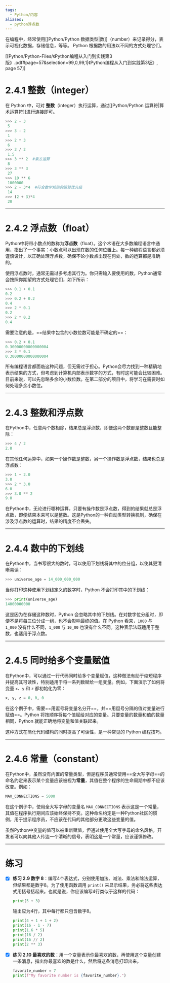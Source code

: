 ```yaml
---
tags:
  - Python/内容
aliases:
  - python浮点数
---
```

在编程中，经常使用[[Python/Python 数据类型|数]]（number）来记录得分，表示可视化数据，存储信息，等等。
Python 根据数的用法以不同的方式处理它们。

[[Python/Python-Files/《Python编程从入门到实践第3版》.pdf#page=57&selection=99,0,99,1|《Python编程从入门到实践第3版》, page 57]]

# 2.4.1 整数（integer）

在 Python 中，可对 **整数**（integer）执行运算，通过[[Python/Python 运算符|算术运算符]]进行连接即可。

```python
>>> 2 + 3 
 5 
>>> 3 - 2 
 1 
>>> 2 * 3 
 6 
>>> 3 / 2
 1.5
>>> 3 ** 2  #乘方运算
 8
>>> 3 ** 3
 27
>>> 10 ** 6
 1000000
>>> 2 + 3*4  #符合数学规则的运算优先级
 14
>>> (2 + 3)*4
 20
```

---
# 2.4.2 浮点数（float）

Python中将带小数点的数称为**浮点数**（float）。这个术语在大多数编程语言中通用，指出了一个事实：小数点可以出现在数的任何位置上。每一种编程语言都必须谨慎设计，以正确处理浮点数，确保不论小数点出现在何处，数的运算都是准确的。

使用浮点数时，通常无需过多考虑其行为。你只需输入要使用的数，Python通常会按照你期望的方式处理它们，如下所示：

```python
>>> 0.1 + 0.1
0.2
>>> 0.2 + 0.2
0.4
>>> 2 * 0.1
0.2
>>> 2 * 0.2
0.4
```

需要注意的是，==结果中包含的小数位数可能是不确定的==：

```python
>>> 0.2 + 0.1
0.30000000000000004
>>> 3 * 0.1
0.30000000000000004
```

所有编程语言都面临这种问题，但无需过于担心。Python会尽力找到一种精确地表示结果的方式，但考虑到计算机内部表示数字的方式，有时这可能会比较困难。目前来说，可以先忽略多余的小数位数。在第二部分的项目中，将学习在需要时如何处理多余小数位。

---
# 2.4.3 整数和浮点数

在Python中，任意两个数相除，结果总是浮点数，即便这两个数都是整数且能整除：

```python
>>> 4 / 2
2.0
```

在其他任何运算中，如果一个操作数是整数，另一个操作数是浮点数，结果也总是浮点数：

```python
>>> 1 + 2.0
3.0
>>> 2 * 3.0
6.0
>>> 3.0 ** 2
9.0
```

在Python中，无论进行哪种运算，只要有操作数是浮点数，得到的结果就总是浮点数，即便结果本来可以是整数。这是Python的一种自动类型转换机制，确保在涉及浮点数的运算时，结果的精度不会丢失。

---
# 2.4.4 数中的下划线

在Python中，当书写很大的数时，可以使用下划线将其中的位分组，以使其更清晰易读：

```python
>>> universe_age = 14_000_000_000
```

当你打印这种使用下划线定义的数字时，Python 不会打印其中的下划线：

```python
>>> print(universe_age)
14000000000
```

这是因为在存储这种数时，Python 会忽略其中的下划线。在对数字位分组时，即便不是将每三位分成一组，也不会影响最终的值。在 Python 看来，`1000` 与 `1_000` 没有什么不同，`1_000` 与 `10_00` 也没有什么不同。这种表示法既适用于整数，也适用于浮点数。

---
# 2.4.5 同时给多个变量赋值

在Python中，可以通过一行代码同时给多个变量赋值，这种做法有助于缩短程序并提高其可读性，特别适用于将一系列数赋给一组变量。例如，下面演示了如何将变量 `x`、`y` 和 `z` 都初始化为零：

```python
x, y, z = 0, 0, 0
```

在这个例子中，需要==用逗号将变量名分开==，并==用逗号分隔的值对变量进行赋值==。Python 将按顺序将每个值赋给对应的变量。只要变量的数量和值的数量相同，Python 就能正确地将变量和值关联起来。

这种方式在简化代码结构的同时提高了可读性，是一种常见的 Python 编程技巧。

---
# 2.4.6 常量（constant）

在Python中，虽然没有内置的常量类型，但是程序员通常使用==全大写字母==的命名约定来表示某个变量应该被视为**常量**，其值在整个程序的生命周期中都不应该改变。例如：

```python
MAX_CONNECTIONS = 5000
```

在这个例子中，使用全大写字母的变量名 `MAX_CONNECTIONS` 表示这是一个常量，其值在程序执行期间应该始终保持不变。这种命名约定是一种Python社区的惯例，用于提示程序员，不应该在代码的其他部分更改这些变量的值。

虽然Python中变量的值可以被重新赋值，但通过使用全大写字母的命名风格，开发者可以向其他人传达一个清晰的信号，表明这是一个常量，应该谨慎修改。

---
# 练习

- [x] **练习 2.9 数字 8**：编写4个表达式，分别使用加法、减法、乘法和除法运算，但结果都是数字8。为了使用函数调用 `print()` 来显示结果，务必将这些表达式用括号括起来。也就是说，你应该编写4行类似于这样的代码：
    ```python
    print(5 + 3)
    ```
    输出应为4行，其中每行都只包含数字8。
    ```python
    print(4 + 1 + 1 + 2)  
	print(16 - 1 - 7)  
	print(1.6 * 5)  
	print(16 / 2)  
	print(16 // 2)  
	print(2 ** 3)
	```

- [x] **练习 2.10 最喜欢的数**：用一个变量表示你最喜欢的数，再使用这个变量创建一条消息，指出你最喜欢的数是什么，然后将这条消息打印出来。
    ```python
    favorite_number = 7
    print(f"My favorite number is {favorite_number}.")
    ```
